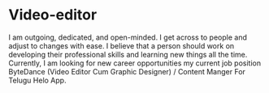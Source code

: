 # Video-editor
I am outgoing, dedicated, and open-minded. I get across to people and adjust to changes with ease. I believe that a person should work on developing their professional skills and learning new things all the time. Currently, I am looking for new career opportunities my current job position ByteDance (Video Editor Cum Graphic Designer) / Content Manger For Telugu Helo App.
